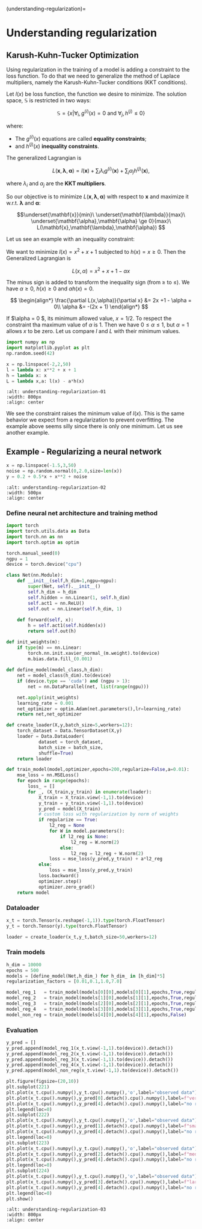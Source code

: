 (understanding-regularization)=
# Understanding regularization

## Karush-Kuhn-Tucker Optimization

Using regularization in the training of a model is adding a constraint to the loss function. To do that we need to generalize the method of Laplace multipliers, namely the Karush-Kuhn-Tucker conditions (KKT conditions).

Let $l(x)$ be loss function, the function we desire to minimize. The solution space, $\mathbb{S}$ is restricted in two ways: 

$$\mathbb{S}= \{x | \forall_{i}, g^{(i)}(x)=0 \text{ and } \forall_{j}, h^{(j)} \le 0 \}$$

where:

- The $g^{(i)}(x)$ equations are called **equality constraints**;
- and $h^{(j)}(x)$ **inequality constraints**. 

The generalized Lagrangian is

$$L(\mathbf{x},\mathbf{\lambda},\mathbf{\alpha}) = l(\mathbf{x}) + \sum_{i} \lambda_{i}g^{(i)}(\mathbf{x}) + \sum_{j} \alpha_{j} h^{(j)}(\mathbf{x}),$$

where $\lambda_{i}$ and $\alpha_{j}$ are the **KKT multipliers**.

So our objective is to minimize $L(\mathbf{x},\mathbf{\lambda},\mathbf{\alpha})$ with respect to $\mathbf{x}$ and maximize it w.r.t. $\mathbf{\lambda}$ and $\mathbf{\alpha}$:

$$\underset{\mathbf{x}}{min}\ \underset{\mathbf{\lambda}}{max}\ \underset{\mathbf{\alpha},\mathbf{\alpha} \ge 0}{max}\  L(\mathbf{x},\mathbf{\lambda},\mathbf{\alpha}) $$


Let us see an example with an inequality constraint:

We want to minimize $l(x) = x^{2}+x+1$ subjected to $h(x) = x \ge 0$. Then the Generalized Lagrangian is

$$L(x,\alpha) = x^{2}+x+1 -\alpha x$$

The minus sign is added to transform the inequality sign (from $\ge$ to $\le$). We have $\alpha \ge 0$, $h(x) \ge 0$ and $\alpha h(x) = 0$.

$$
\begin{align*}
\frac{\partial L(x,\alpha)}{\partial x} &= 2x +1 - \alpha = 0\\
\alpha &= -(2x + 1)
\end{align*}
$$

If $\alpha = 0 $, its minimum allowed value, $x = 1/2$. To respect the constraint tha maximum value of $\alpha$ is $1$. Then we have $0 \le \alpha \le 1$, but $\alpha = 1$ allows $x$ to be zero. Let us compare $l$ and $L$ with their minimum values.

```python
import numpy as np
import matplotlib.pyplot as plt
np.random.seed(42)

x = np.linspace(-2,2,50)
l = lambda x: x**2 + x + 1
h = lambda x: x
L = lambda x,a: l(x) - a*h(x)
```


```{image} ../../images/understanding-regularization-01.png
:alt: understanding-regularization-01
:width: 800px
:align: center
```


We see the constraint raises the minimum value of $l(x)$. This is the same behavior we expect from a regularization to prevent overfitting. The example above seems silly since there is only one minimum. Let us see another example.

## Example - Regularizing a neural network

```python
x = np.linspace(-1.5,3,50)
noise = np.random.normal(0,2.0,size=len(x))
y = 0.2 + 0.5*x + x**2 + noise
```

```{image} ../../images/understanding-regularization-02.png
:alt: understanding-regularization-02
:width: 500px
:align: center
```

### Define neural net architecture and training method

```python
import torch
import torch.utils.data as Data
import torch.nn as nn
import torch.optim as optim

torch.manual_seed(0)
ngpu = 1
device = torch.device("cpu")

class Net(nn.Module):
    def __init__(self,h_dim=1,ngpu=ngpu):
        super(Net, self).__init__()
        self.h_dim = h_dim
        self.hidden = nn.Linear(1, self.h_dim)
        self.act1 = nn.ReLU()
        self.out = nn.Linear(self.h_dim, 1)
        
    def forward(self, x):
        h = self.act1(self.hidden(x))
        return self.out(h)

def init_weights(m):
    if type(m) == nn.Linear:
        torch.nn.init.xavier_normal_(m.weight).to(device)
        m.bias.data.fill_(0.001)
    
def define_model(model_class,h_dim):
    net = model_class(h_dim).to(device)
    if (device.type == 'cuda') and (ngpu > 1):
        net = nn.DataParallel(net, list(range(ngpu)))

    net.apply(init_weights)
    learning_rate = 0.001
    net_optimizer = optim.Adam(net.parameters(),lr=learning_rate)
    return net,net_optimizer

def create_loader(X,y,batch_size=5,workers=12):
    torch_dataset = Data.TensorDataset(X,y)
    loader = Data.DataLoader(
            dataset = torch_dataset,
            batch_size = batch_size,
            shuffle=True)
    return loader

def train_model(model,optimizer,epochs=200,regularize=False,a=0.01):
    mse_loss = nn.MSELoss()
    for epoch in range(epochs):
        loss_ = []
        for _, (X_train,y_train) in enumerate(loader):
            X_train = X_train.view(-1,1).to(device)
            y_train = y_train.view(-1,1).to(device)
            y_pred = model(X_train)
            # custom loss with regularization by norm of weights
            if regularize == True:
                l2_reg = None
                for W in model.parameters():
                    if l2_reg is None:
                        l2_reg = W.norm(2)
                    else:
                        l2_reg = l2_reg + W.norm(2)
                loss = mse_loss(y_pred,y_train) + a*l2_reg
            else:
                loss = mse_loss(y_pred,y_train)
            loss.backward()
            optimizer.step()
            optimizer.zero_grad()
    return model
```

### Dataloader

```python
x_t = torch.Tensor(x.reshape(-1,1)).type(torch.FloatTensor)
y_t = torch.Tensor(y).type(torch.FloatTensor)

loader = create_loader(x_t,y_t,batch_size=50,workers=12)
```

### Train models

```python
h_dim = 10000
epochs = 500
models = [define_model(Net,h_dim_) for h_dim_ in [h_dim]*5]
regularization_factors = [0.01,0.1,1.0,7.0]

model_reg_1   = train_model(models[0][0],models[0][1],epochs,True,regularization_factors[0])
model_reg_2   = train_model(models[1][0],models[1][1],epochs,True,regularization_factors[1])
model_reg_3   = train_model(models[2][0],models[2][1],epochs,True,regularization_factors[2])
model_reg_4   = train_model(models[3][0],models[3][1],epochs,True,regularization_factors[3])
model_non_reg = train_model(models[4][0],models[4][1],epochs,False)
```

### Evaluation

```python
y_pred = []
y_pred.append(model_reg_1(x_t.view(-1,1).to(device)).detach())
y_pred.append(model_reg_2(x_t.view(-1,1).to(device)).detach())
y_pred.append(model_reg_3(x_t.view(-1,1).to(device)).detach())
y_pred.append(model_reg_4(x_t.view(-1,1).to(device)).detach())
y_pred.append(model_non_reg(x_t.view(-1,1).to(device)).detach())

plt.figure(figsize=(20,10))
plt.subplot(221)
plt.plot(x_t.cpu().numpy(),y_t.cpu().numpy(),'o',label="observed data")
plt.plot(x_t.cpu().numpy(),y_pred[0].detach().cpu().numpy(),label=f"very small reg: {regularization_factors[0]}")
plt.plot(x_t.cpu().numpy(),y_pred[4].detach().cpu().numpy(),label="no regularization")
plt.legend(loc=0)
plt.subplot(222)
plt.plot(x_t.cpu().numpy(),y_t.cpu().numpy(),'o',label="observed data")
plt.plot(x_t.cpu().numpy(),y_pred[1].detach().cpu().numpy(),label=f"small reg: {regularization_factors[1]}")
plt.plot(x_t.cpu().numpy(),y_pred[4].detach().cpu().numpy(),label="no regularization")
plt.legend(loc=0)
plt.subplot(223)
plt.plot(x_t.cpu().numpy(),y_t.cpu().numpy(),'o',label="observed data")
plt.plot(x_t.cpu().numpy(),y_pred[2].detach().cpu().numpy(),label=f"medium reg: {regularization_factors[2]}")
plt.plot(x_t.cpu().numpy(),y_pred[4].detach().cpu().numpy(),label="no regularization")
plt.legend(loc=0)
plt.subplot(224)
plt.plot(x_t.cpu().numpy(),y_t.cpu().numpy(),'o',label="observed data")
plt.plot(x_t.cpu().numpy(),y_pred[3].detach().cpu().numpy(),label=f"large reg: {regularization_factors[3]}")
plt.plot(x_t.cpu().numpy(),y_pred[4].detach().cpu().numpy(),label="no regularization")
plt.legend(loc=0)
plt.show()
```

```{image} ../../images/understanding-regularization-03.png
:alt: understanding-regularization-03
:width: 800px
:align: center
```